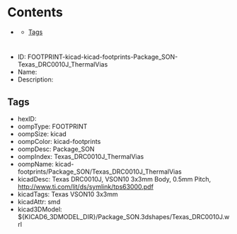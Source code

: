 



Contents
========

* [](#)
	* [Tags](#tags)

# 

- ID: FOOTPRINT-kicad-kicad-footprints-Package_SON-Texas_DRC0010J_ThermalVias
- Name: 
- Description: 

## Tags

- hexID: 
- oompType: FOOTPRINT
- oompSize: kicad
- oompColor: kicad-footprints
- oompDesc: Package_SON
- oompIndex: Texas_DRC0010J_ThermalVias
- oompName: kicad-footprints/Package_SON/Texas_DRC0010J_ThermalVias
- kicadDesc: Texas DRC0010J, VSON10 3x3mm Body, 0.5mm Pitch,  http://www.ti.com/lit/ds/symlink/tps63000.pdf
- kicadTags: Texas VSON10 3x3mm
- kicadAttr: smd
- kicad3DModel: ${KICAD6_3DMODEL_DIR}/Package_SON.3dshapes/Texas_DRC0010J.wrl
